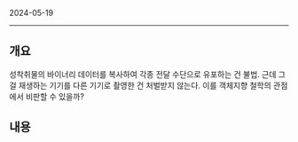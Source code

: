 

2024-05-19

----


## 개요
성착취물의 바이너리 데이터를 복사하여 각종 전달 수단으로 유포하는 건 불법. 
근데 그걸 재생하는 기기를 다른 기기로 촬영한 건 처벌받지 않는다. 
이를 객체지향 철학의 관점에서 비판할 수 있을까?


## 내용
